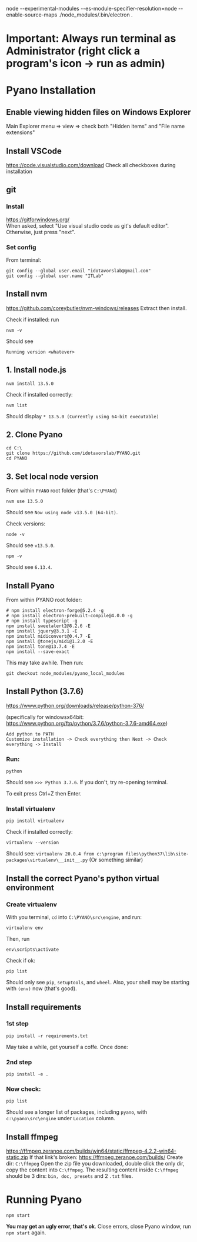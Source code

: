 node --experimental-modules --es-module-specifier-resolution=node --enable-source-maps ./node_modules/.bin/electron .

# Important: Always run terminal as Administrator (right click a program's icon -> run as admin)

# Pyano Installation

## Enable viewing hidden files on Windows Explorer
Main Explorer menu => view => check both "Hidden items" and "File name extensions"

## Install VSCode
https://code.visualstudio.com/download
Check all checkboxes during installation

## git
### Install
https://gitforwindows.org/    
When asked, select "Use visual studio code as git's default editor".
Otherwise, just press "next".

### Set config
From terminal:
    
    git config --global user.email "idotavorslab@gmail.com"
    git config --global user.name "ITLab"
    
## Install nvm
https://github.com/coreybutler/nvm-windows/releases
Extract then install.

Check if installed: run
    
    nvm -v

Should see 

    Running version <whatever>


## 1. Install node.js

    nvm install 13.5.0
Check if installed correctly:
    
    nvm list    
Should display `* 13.5.0 (Currently using 64-bit executable)`

## 2. Clone Pyano
    cd C:\
    git clone https://github.com/idotavorslab/PYANO.git
    cd PYANO

## 3. Set local node version
From within `PYANO` root folder (that's `C:\PYANO`)
    
    nvm use 13.5.0
Should see `Now using node v13.5.0 (64-bit)`.

Check versions:

    node -v
Should see `v13.5.0`.

    npm -v
Should see `6.13.4`.

## Install Pyano
From within PYANO root folder:

    # npm install electron-forge@5.2.4 -g
    # npm install electron-prebuilt-compile@4.0.0 -g
	# npm install typescript -g
	npm install sweetalert2@8.2.6 -E
	npm install jquery@3.3.1 -E
	npm install midiconvert@0.4.7 -E
	npm install @tonejs/midi@1.2.0 -E
	npm install tone@13.7.4 -E
    npm install --save-exact
This may take awhile. Then run:

    git checkout node_modules/pyano_local_modules

## Install Python (3.7.6)
https://www.python.org/downloads/release/python-376/

(specifically for windowsx64bit: https://www.python.org/ftp/python/3.7.6/python-3.7.6-amd64.exe)
    
    Add python to PATH
    Customize installation -> Check everything then Next -> Check everything -> Install

### Run:

    python
Should see `>>> Python 3.7.6`. 
If you don't, try re-opening terminal.

To exit press Ctrl+Z then Enter.

### Install virtualenv
    pip install virtualenv
Check if installed correctly:
    
    virtualenv --version
Should see: `virtualenv 20.0.4 from c:\program files\python37\lib\site-packages\virtualenv\__init__.py`
(Or something similar)

## Install the correct Pyano's python virtual environment
### Create virtualenv
With you terminal, `cd` into `C:\PYANO\src\engine`, and run:
    
    virtualenv env
Then, run

    env\scripts\activate
Check if ok:

    pip list
Should only see `pip`, `setuptools`, and `wheel`. Also, your shell may be starting with `(env)` now (that's good).

## Install requirements
### 1st step
    pip install -r requirements.txt
May take a while, get yourself a coffe. Once done:

### 2nd step
    pip install -e .
   
### Now check:
    pip list
Should see a longer list of packages, including `pyano`, with `c:\pyano\src\engine` under `Location` column.

## Install ffmpeg
https://ffmpeg.zeranoe.com/builds/win64/static/ffmpeg-4.2.2-win64-static.zip
If that link's broken:
https://ffmpeg.zeranoe.com/builds/
Create dir: `C:\ffmpeg`
Open the zip file you downloaded, double click the only dir, copy the content into `C:\ffmpeg`. 
The resulting content inside `C:\ffmpeg` should be 3 dirs: `bin, doc, presets` and 2 `.txt` files.

# Running Pyano
	npm start
**You may get an ugly error, that's ok**. Close errors, close Pyano window, run `npm start` again.


